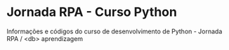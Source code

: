 # Jornada RPA - Curso Python
Informações e códigos do curso de desenvolvimento de Python - Jornada RPA / &lt;db> aprendizagem
